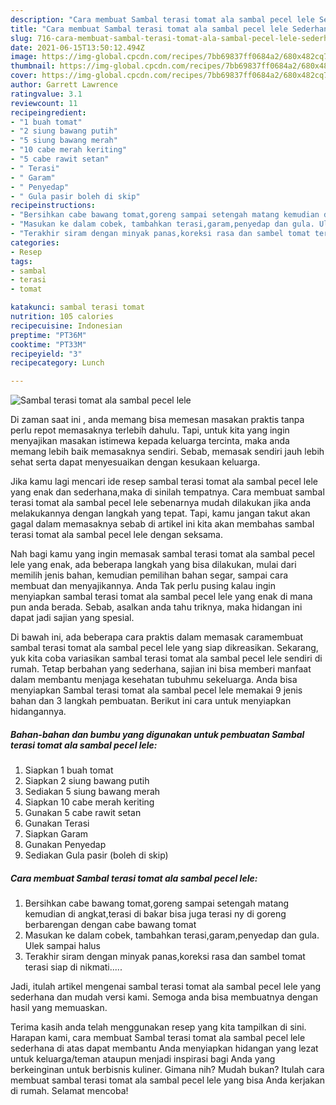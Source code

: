 ```yaml
---
description: "Cara membuat Sambal terasi tomat ala sambal pecel lele Sederhana Untuk Jualan"
title: "Cara membuat Sambal terasi tomat ala sambal pecel lele Sederhana Untuk Jualan"
slug: 716-cara-membuat-sambal-terasi-tomat-ala-sambal-pecel-lele-sederhana-untuk-jualan
date: 2021-06-15T13:50:12.494Z
image: https://img-global.cpcdn.com/recipes/7bb69837ff0684a2/680x482cq70/sambal-terasi-tomat-ala-sambal-pecel-lele-foto-resep-utama.jpg
thumbnail: https://img-global.cpcdn.com/recipes/7bb69837ff0684a2/680x482cq70/sambal-terasi-tomat-ala-sambal-pecel-lele-foto-resep-utama.jpg
cover: https://img-global.cpcdn.com/recipes/7bb69837ff0684a2/680x482cq70/sambal-terasi-tomat-ala-sambal-pecel-lele-foto-resep-utama.jpg
author: Garrett Lawrence
ratingvalue: 3.1
reviewcount: 11
recipeingredient:
- "1 buah tomat"
- "2 siung bawang putih"
- "5 siung bawang merah"
- "10 cabe merah keriting"
- "5 cabe rawit setan"
- " Terasi"
- " Garam"
- " Penyedap"
- " Gula pasir boleh di skip"
recipeinstructions:
- "Bersihkan cabe bawang tomat,goreng sampai setengah matang kemudian di angkat,terasi di bakar bisa juga terasi ny di goreng berbarengan dengan cabe bawang tomat"
- "Masukan ke dalam cobek, tambahkan terasi,garam,penyedap dan gula. Ulek sampai halus"
- "Terakhir siram dengan minyak panas,koreksi rasa dan sambel tomat terasi siap di nikmati....."
categories:
- Resep
tags:
- sambal
- terasi
- tomat

katakunci: sambal terasi tomat 
nutrition: 105 calories
recipecuisine: Indonesian
preptime: "PT36M"
cooktime: "PT33M"
recipeyield: "3"
recipecategory: Lunch

---
```



![Sambal terasi tomat ala sambal pecel lele](https://img-global.cpcdn.com/recipes/7bb69837ff0684a2/680x482cq70/sambal-terasi-tomat-ala-sambal-pecel-lele-foto-resep-utama.jpg)

Di zaman  saat ini , anda memang bisa memesan masakan praktis tanpa perlu repot memasaknya terlebih dahulu. Tapi, untuk kita yang ingin menyajikan masakan istimewa kepada keluarga tercinta, maka anda memang lebih baik memasaknya sendiri. Sebab, memasak sendiri jauh lebih sehat serta dapat menyesuaikan dengan kesukaan keluarga.

Jika kamu lagi mencari ide resep sambal terasi tomat ala sambal pecel lele yang enak dan sederhana,maka di sinilah tempatnya. Cara membuat sambal terasi tomat ala sambal pecel lele  sebenarnya mudah dilakukan jika anda melakukannya dengan langkah yang tepat. Tapi, kamu jangan takut akan gagal dalam memasaknya 
sebab di artikel ini kita akan membahas sambal terasi tomat ala sambal pecel lele dengan seksama.  



Nah bagi kamu yang ingin memasak sambal terasi tomat ala sambal pecel lele yang enak, ada beberapa langkah yang bisa dilakukan, mulai dari memilih jenis bahan, kemudian pemilihan bahan segar, sampai cara membuat dan menyajikannya. Anda Tak perlu pusing kalau ingin menyiapkan sambal terasi tomat ala sambal pecel lele yang enak di mana pun anda berada. Sebab, asalkan anda  tahu triknya, maka hidangan ini dapat jadi sajian yang spesial.

Di bawah ini, ada beberapa cara praktis  dalam memasak caramembuat sambal terasi tomat ala sambal pecel lele yang siap dikreasikan. Sekarang, yuk kita coba variasikan sambal terasi tomat ala sambal pecel lele sendiri di rumah. Tetap berbahan yang sederhana, sajian ini bisa memberi manfaat dalam membantu menjaga kesehatan tubuhmu sekeluarga. Anda bisa menyiapkan Sambal terasi tomat ala sambal pecel lele memakai 9 jenis bahan dan 3 langkah pembuatan. Berikut ini cara untuk menyiapkan hidangannya.

<!--inarticleads1-->

##### Bahan-bahan dan bumbu yang digunakan untuk pembuatan Sambal terasi tomat ala sambal pecel lele:

1. Siapkan 1 buah tomat
1. Siapkan 2 siung bawang putih
1. Sediakan 5 siung bawang merah
1. Siapkan 10 cabe merah keriting
1. Gunakan 5 cabe rawit setan
1. Gunakan  Terasi
1. Siapkan  Garam
1. Gunakan  Penyedap
1. Sediakan  Gula pasir (boleh di skip)




<!--inarticleads2-->

##### Cara membuat Sambal terasi tomat ala sambal pecel lele:

1. Bersihkan cabe bawang tomat,goreng sampai setengah matang kemudian di angkat,terasi di bakar bisa juga terasi ny di goreng berbarengan dengan cabe bawang tomat
1. Masukan ke dalam cobek, tambahkan terasi,garam,penyedap dan gula. Ulek sampai halus
1. Terakhir siram dengan minyak panas,koreksi rasa dan sambel tomat terasi siap di nikmati.....




Jadi, itulah artikel mengenai  sambal terasi tomat ala sambal pecel lele  yang sederhana dan mudah versi kami. Semoga anda bisa membuatnya dengan hasil yang memuaskan. 

Terima kasih anda telah menggunakan resep yang kita tampilkan di sini. Harapan kami, cara membuat  Sambal terasi tomat ala sambal pecel lele sederhana di atas dapat membantu Anda menyiapkan hidangan yang lezat untuk keluarga/teman ataupun menjadi inspirasi bagi Anda yang berkeinginan untuk berbisnis kuliner. Gimana nih? Mudah bukan? Itulah cara membuat sambal terasi tomat ala sambal pecel lele yang bisa Anda kerjakan di rumah. Selamat mencoba!

